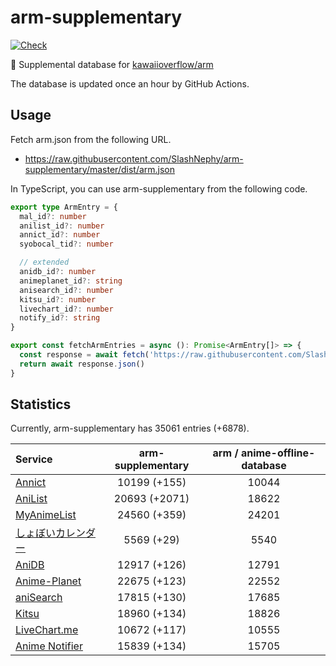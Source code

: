 # arm-supplementary

[![Check](https://github.com/SlashNephy/arm-supplementary/actions/workflows/check-node.yml/badge.svg)](https://github.com/SlashNephy/arm-supplementary/actions/workflows/check-node.yml)

💊 Supplemental database for [kawaiioverflow/arm](https://github.com/kawaiioverflow/arm)

The database is updated once an hour by GitHub Actions.

## Usage

Fetch arm.json from the following URL.

- https://raw.githubusercontent.com/SlashNephy/arm-supplementary/master/dist/arm.json

In TypeScript, you can use arm-supplementary from the following code.

```TypeScript
export type ArmEntry = {
  mal_id?: number
  anilist_id?: number
  annict_id?: number
  syobocal_tid?: number

  // extended
  anidb_id?: number
  animeplanet_id?: string
  anisearch_id?: number
  kitsu_id?: number
  livechart_id?: number
  notify_id?: string
}

export const fetchArmEntries = async (): Promise<ArmEntry[]> => {
  const response = await fetch('https://raw.githubusercontent.com/SlashNephy/arm-supplementary/master/dist/arm.json')
  return await response.json()
}
```

## Statistics

Currently, arm-supplementary has 35061 entries (+6878).

| Service                                     | arm-supplementary | arm / anime-offline-database |
| :------------------------------------------ | :---------------: | :--------------------------: |
| [Annict](https://annict.com)                |   10199 (+155)    |            10044             |
| [AniList](https://anilist.co)               |   20693 (+2071)   |            18622             |
| [MyAnimeList](https://myanimelist.net)      |   24560 (+359)    |            24201             |
| [しょぼいカレンダー](https://cal.syoboi.jp) |    5569 (+29)     |             5540             |
| [AniDB](https://anidb.net)                  |   12917 (+126)    |            12791             |
| [Anime-Planet](https://anime-planet.com)    |   22675 (+123)    |            22552             |
| [aniSearch](https://anisearch.com)          |   17815 (+130)    |            17685             |
| [Kitsu](https://kitsu.io)                   |   18960 (+134)    |            18826             |
| [LiveChart.me](https://livechart.me)        |   10672 (+117)    |            10555             |
| [Anime Notifier](https://notify.moe)        |   15839 (+134)    |            15705             |
